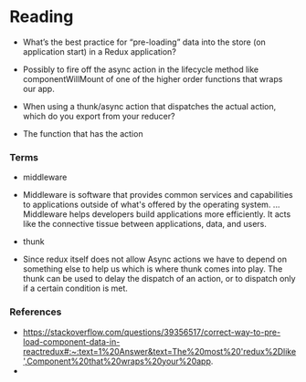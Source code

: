 # Reading

- What’s the best practice for “pre-loading” data into the store (on application start) in a Redux application?
* Possibly to fire off the async action in the lifecycle method like componentWillMount of one of the higher order functions that wraps our app.

- When using a thunk/async action that dispatches the actual action, which do you export from your reducer?
* The  function that has the action

### Terms

- middleware
* Middleware is software that provides common services and capabilities to applications outside of what's offered by the operating system. ... Middleware helps developers build applications more efficiently. It acts like the connective tissue between applications, data, and users.

- thunk
* Since redux itself does not allow Async actions we have to depend on something else to help us which is where thunk comes into play.  The thunk can be used to delay the dispatch of an action, or to dispatch only if a certain condition is met.

### References


- https://stackoverflow.com/questions/39356517/correct-way-to-pre-load-component-data-in-reactredux#:~:text=1%20Answer&text=The%20most%20'redux%2Dlike',Component%20that%20wraps%20your%20app.
- 